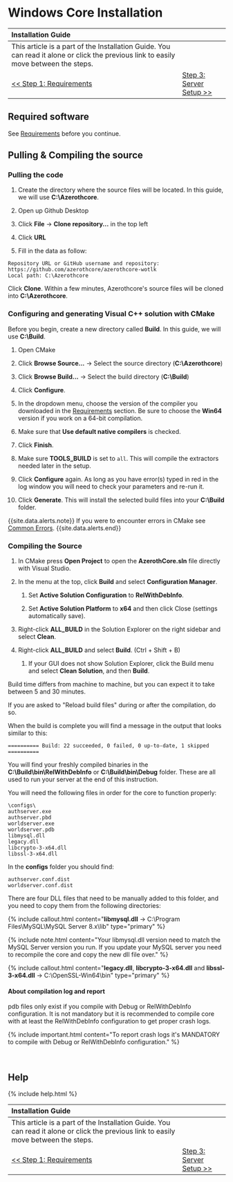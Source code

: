 # Windows Core Installation

| Installation Guide                                                                                                                   |                                         |
| :----------------------------------------------------------------------------------------------------------------------------------- | :-------------------------------------- |
| This article is a part of the Installation Guide. You can read it alone or click the previous link to easily move between the steps. |
| [<< Step 1: Requirements](windows-requirements)                                                                                      | [Step 3: Server Setup >>](server-setup) |

## Required software

See [Requirements](windows-requirements) before you continue.

## Pulling & Compiling the source

### Pulling the code

1. Create the directory where the source files will be located. In this guide, we will use **C:\Azerothcore**.

1. Open up Github Desktop

1. Click **File** -> **Clone repository...** in the top left

1. Click **URL**

1. Fill in the data as follow:

```
Repository URL or GitHub username and repository: https://github.com/azerothcore/azerothcore-wotlk
Local path: C:\Azerothcore
```

Click **Clone**. Within a few minutes, Azerothcore's source files will be cloned into **C:\Azerothcore**.

### Configuring and generating Visual C++ solution with CMake

Before you begin, create a new directory called **Build**. In this guide, we will use **C:\Build**.

1. Open CMake

1. Click **Browse Source...** → Select the source directory (**C:\Azerothcore**)

1. Click **Browse Build...** → Select the build directory (**C:\Build**)

1. Click **Configure**.

1. In the dropdown menu, choose the version of the compiler you downloaded in the [Requirements](windows-requirements) section. Be sure to choose the **Win64** version if you work on a 64-bit compilation.

1. Make sure that **Use default native compilers** is checked.

1. Click **Finish**.

1. Make sure **TOOLS_BUILD** is set to `all`. This will compile the extractors needed later in the setup.

1. Click **Configure** again. As long as you have error(s) typed in red in the log window you will need to check your parameters and re-run it.

1. Click **Generate**. This will install the selected build files into your **C:\Build** folder.

{{site.data.alerts.note}}
If you were to encounter errors in CMake see <a href="common-errors#core-installation-errors">Common Errors</a>.
{{site.data.alerts.end}}

### Compiling the Source

1. In CMake press **Open Project** to open the **AzerothCore.sln** file directly with Visual Studio.

1. In the menu at the top, click **Build** and select **Configuration Manager**.

    1. Set **Active Solution Configuration** to **RelWithDebInfo**.

    1. Set **Active Solution Platform** to **x64** and then click Close (settings automatically save).

1. Right-click **ALL_BUILD** in the Solution Explorer on the right sidebar and select **Clean**.
 
1. Right-click **ALL_BUILD** and select **Build**. (Ctrl + Shift + B)

    1. If your GUI does not show Solution Explorer, click the Build menu and select **Clean Solution**, and then **Build**.

Build time differs from machine to machine, but you can expect it to take between 5 and 30 minutes.

If you are asked to "Reload build files" during or after the compilation, do so.

When the build is complete you will find a message in the output that looks similar to this:

```
========== Build: 22 succeeded, 0 failed, 0 up-to-date, 1 skipped ==========
```

You will find your freshly compiled binaries in the **C:\Build\bin\RelWithDebInfo** or **C:\Build\bin\Debug** folder. These are all used to run your server at the end of this instruction.

You will need the following files in order for the core to function properly:

```
\configs\
authserver.exe
authserver.pbd
worldserver.exe
worldserver.pdb
libmysql.dll
legacy.dll
libcrypto-3-x64.dll
libssl-3-x64.dll
```

In the **configs** folder you should find:

```
authserver.conf.dist
worldserver.conf.dist
```

There are four DLL files that need to be manually added to this folder, and you need to copy them from the following directories:

{% include callout.html content="<b>libmysql.dll</b> → C:\Program Files\MySQL\MySQL Server 8.x\lib" type="primary" %}

{% include note.html content="Your libmysql.dll version need to match the MySQL Server version you run. If you update your MySQL server you need to recompile the core and copy the new dll file over." %}

{% include callout.html content="<b>legacy.dll</b>, <b>libcrypto-3-x64.dll</b> and <b>libssl-3-x64.dll</b> → C:\OpenSSL-Win64\bin" type="primary" %}

#### About compilation log and report

pdb files only exist if you compile with Debug or RelWithDebInfo configuration. It is not mandatory but it is recommended to compile core with at least the RelWithDebInfo configuration to get proper crash logs.

{% include important.html content="To report crash logs it's MANDATORY to compile with Debug or RelWithDebInfo configuration." %}

<br>

## Help

{% include help.html %}

| Installation Guide                                                                                                                   |                                         |
| :----------------------------------------------------------------------------------------------------------------------------------- | :-------------------------------------- |
| This article is a part of the Installation Guide. You can read it alone or click the previous link to easily move between the steps. |
| [<< Step 1: Requirements](windows-requirements)                                                                                      | [Step 3: Server Setup >>](server-setup) |
